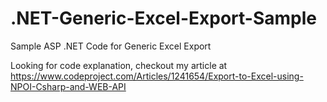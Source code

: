 # .NET-Generic-Excel-Export-Sample
Sample ASP .NET Code for Generic Excel Export


Looking for code explanation, checkout my article at
https://www.codeproject.com/Articles/1241654/Export-to-Excel-using-NPOI-Csharp-and-WEB-API
